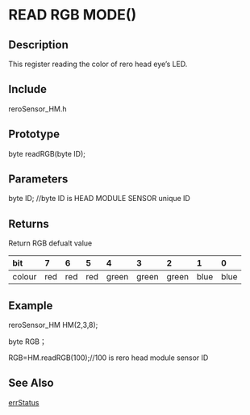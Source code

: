 # READ RGB MODE() #

## Description ##
This register reading the color of rero head eye’s LED. 

## Include ##
reroSensor_HM.h

## Prototype ##
byte readRGB(byte ID);

## Parameters ##
byte ID; //byte ID is HEAD MODULE SENSOR unique ID

## Returns ##
Return RGB defualt value

|bit|7  |6  |5  |4  |3  |2  |1  |0  |
|:--|:--|:--|:--|:--|:--|:--|:--|:--|
|colour|red|red|red|green|green|green|blue|blue|blue|

## Example ##
reroSensor_HM HM(2,3,8);

byte RGB；

RGB=HM.readRGB(100);//100 is rero head module sensor ID



## See Also ##

[errStatus](https://github.com/zhengkai1996/Cytron-Head-Module/blob/wiki/errStatus.md)

